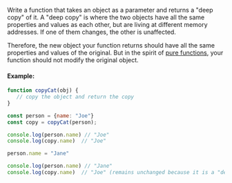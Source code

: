 Write a function that takes an object as a parameter and returns a "deep copy" of it. A "deep copy" is where the two objects have all the same properties and values as each other, but are living at different memory addresses. If one of them changes, the other is unaffected.

Therefore, the new object your function returns should have all the same properties and values of the original. But in the spirit of [pure functions](https://medium.com/javascript-scene/master-the-javascript-interview-what-is-a-pure-function-d1c076bec976), your function should not modify the original object.

#### Example:
```js
function copyCat(obj) {
   // copy the object and return the copy
}

const person = {name: "Joe"}
const copy = copyCat(person);

console.log(person.name) // "Joe"
console.log(copy.name)  // "Joe"

person.name = "Jane"

console.log(person.name) // "Jane"
console.log(copy.name)  // "Joe" (remains unchanged because it is a "deep copy" of the original)
```
